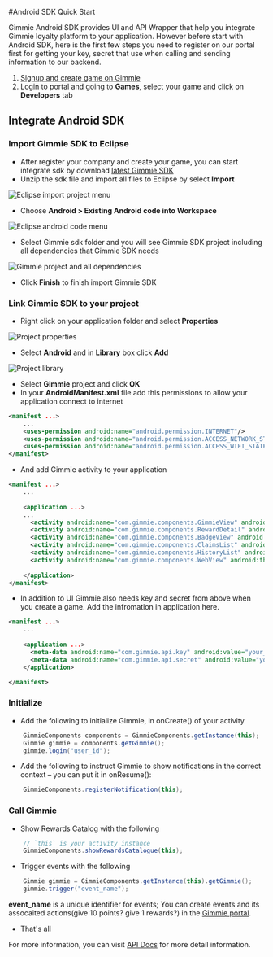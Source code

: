 #Android SDK Quick Start

Gimmie Android SDK provides UI and API Wrapper that help you integrate Gimmie loyalty platform to your application. 
However before start with Android SDK, here is the first few steps you need to register on our portal first for getting
your key, secret that use when calling and sending information to our backend.

1. [Signup and create game on Gimmie](https://portal.gimmieworld.com/games/new)
2. Login to portal and going to __Games__, select your game and click on __Developers__ tab

## Integrate Android SDK

### Import Gimmie SDK to Eclipse

- After register your company and create your game, you can start integrate sdk by download [latest Gimmie SDK](http://gimmieworld.s3.amazonaws.com/sdk/gimmie-android-latest.zip)
- Unzip the sdk file and import all files to Eclipse by select __Import__

![Eclipse import project menu](images/android-sdk/android-sdk1.png)

- Choose __Android > Existing Android code into Workspace__

![Eclipse android code menu](images/android-sdk/android-sdk2.png)

- Select Gimmie sdk folder and you will see Gimmie SDK project including all dependencies that Gimmie SDK needs

![Gimmie project and all dependencies](images/android-sdk/android-sdk3.png) 

- Click __Finish__ to finish import Gimmie SDK

### Link Gimmie SDK to your project

- Right click on your application folder and select __Properties__

![Project properties](images/android-sdk/android-sdk4.png)

- Select __Android__ and in __Library__ box click __Add__

![Project library](images/android-sdk/android-sdk5.png)

- Select __Gimmie__ project and click __OK__
- In your __AndroidManifest.xml__ file add this permissions to allow your application connect to internet

```xml
<manifest ...>
    ...
    <uses-permission android:name="android.permission.INTERNET"/>
    <uses-permission android:name="android.permission.ACCESS_NETWORK_STATE"/>
    <uses-permission android:name="android.permission.ACCESS_WIFI_STATE" />
</manifest>
```

- And add Gimmie activity to your application

```xml
<manifest ...>
    ...
    
    <application ...>
    ...
      <activity android:name="com.gimmie.components.GimmieView" android:theme="@style/RewardCategoryPage" />
      <activity android:name="com.gimmie.components.RewardDetail" android:theme="@style/GimmieAppeaerance" />
      <activity android:name="com.gimmie.components.BadgeView" android:theme="@style/GimmieAppeaerance" />
      <activity android:name="com.gimmie.components.ClaimsList" android:theme="@style/GimmieAppeaerance" />
      <activity android:name="com.gimmie.components.HistoryList" android:theme="@style/GimmieAppeaerance" />
      <activity android:name="com.gimmie.components.WebView" android:theme="@style/GimmieAppeaerance" />
    
    </application>
</manifest>
```

- In addition to UI Gimmie also needs key and secret from above when you create a game. Add the infromation in application here.

```xml
<manifest ...>
    ...
    
    <application ...>
      <meta-data android:name="com.gimmie.api.key" android:value="your_game_key_from_portal" />
      <meta-data android:name="com.gimmie.api.secret" android:value="your_game_secret_from_portal" />
    </application>

</manifest>
```

### Initialize

- Add the following to initialize Gimmie, in onCreate() of your activity

```Java
    GimmieComponents components = GimmieComponents.getInstance(this);
    Gimmie gimmie = components.getGimmie();
    gimmie.login("user_id");
```

- Add the following to instruct Gimmie to show notifications in the correct context – you can put it in onResume():

```Java
    GimmieComponents.registerNotification(this);
```

### Call Gimmie

- Show Rewards Catalog with the following

```Java
    // `this` is your activity instance
    GimmieComponents.showRewardsCatalogue(this);
```

- Trigger events with the following

```Java
    Gimmie gimmie = GimmieComponents.getInstance(this).getGimmie();
    gimmie.trigger("event_name");
```

__event_name__ is a unique identifier for events; You can create events and its assocaited actions(give 10 points? give 1 rewards?) in the [Gimmie portal](https://portal.gimmieworld.com/).

- That's all

For more information, you can visit [API Docs](http://developer.gimmieworld.com/documentation/android/reference/packages.html) for more detail information.
